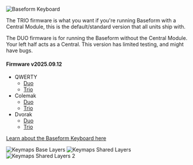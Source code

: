 ![Baseform Keyboard](https://posture.works/cdn-cgi/image/width=2048,height=1365,fit=crop,quality=80,format=auto,onerror=redirect,metadata=none/wp-content/uploads/2025/08/Cover-Creative-2.jpg)

The TRIO firmware is what you want if you're running Baseform with a Central Module, this is the default/standard version that all units ship with.

The DUO firmware is for running the Baseform without the Central Module. Your left half acts as a Central. This version has limited testing, and might have bugs.

<!-- FIRMWARE-LINKS:START - Do not edit below, this section is managed by CI -->
#### Firmware v2025.09.12
- QWERTY
  - [Duo](https://github.com/posture-atelier/baseform/releases/download/v2025.09.12/qwerty_duo-v2025.09.12.zip)
  - [Trio](https://github.com/posture-atelier/baseform/releases/download/v2025.09.12/qwerty_trio-v2025.09.12.zip)
- Colemak
  - [Duo](https://github.com/posture-atelier/baseform/releases/download/v2025.09.12/colemak_duo-v2025.09.12.zip)
  - [Trio](https://github.com/posture-atelier/baseform/releases/download/v2025.09.12/colemak_trio-v2025.09.12.zip)
- Dvorak
  - [Duo](https://github.com/posture-atelier/baseform/releases/download/v2025.09.12/dvorak_duo-v2025.09.12.zip)
  - [Trio](https://github.com/posture-atelier/baseform/releases/download/v2025.09.12/dvorak_trio-v2025.09.12.zip)

<!-- FIRMWARE-LINKS:END -->


[Learn about the Baseform Keyboard here](https://posture.works/baseform/)

![Keymaps Base Layers](https://posture.works/wp-content/uploads/2025/09/Keymaps-Base-Layers-Narrow-scaled.jpg)
![Keymaps Shared Layers](https://posture.works/wp-content/uploads/2025/09/Keymaps-Shared-Layers-1-Narrow.jpg)
![Keymaps Shared Layers 2](https://posture.works/wp-content/uploads/2025/09/Keymaps-Shared-Layers-2-Narrow-scaled.jpg)

